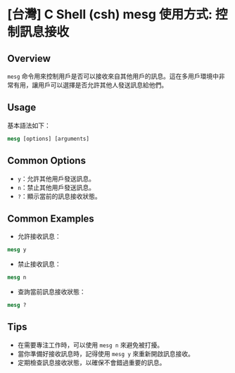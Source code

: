 # [台灣] C Shell (csh) mesg 使用方式: 控制訊息接收

## Overview
`mesg` 命令用來控制用戶是否可以接收來自其他用戶的訊息。這在多用戶環境中非常有用，讓用戶可以選擇是否允許其他人發送訊息給他們。

## Usage
基本語法如下：
```csh
mesg [options] [arguments]
```

## Common Options
- `y`：允許其他用戶發送訊息。
- `n`：禁止其他用戶發送訊息。
- `?`：顯示當前的訊息接收狀態。

## Common Examples
- 允許接收訊息：
```csh
mesg y
```

- 禁止接收訊息：
```csh
mesg n
```

- 查詢當前訊息接收狀態：
```csh
mesg ?
```

## Tips
- 在需要專注工作時，可以使用 `mesg n` 來避免被打擾。
- 當你準備好接收訊息時，記得使用 `mesg y` 來重新開啟訊息接收。
- 定期檢查訊息接收狀態，以確保不會錯過重要的訊息。